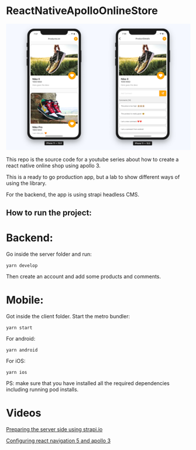 # ReactNativeApolloOnlineStore

![](./.github/images/result.jpg)

This repo is the source code for a youtube series about how to create a react native online shop using apollo 3.

This is a ready to go production app, but a lab to show different ways of using the library.

For the backend, the app is using strapi headless CMS.

## How to run the project:

# Backend:

Go inside the server folder and run:

```
yarn develop
```

Then create an account and add some products and comments.

# Mobile:

Got inside the client folder.
Start the metro bundler:

```
yarn start
```

For android:

```
yarn android
```

For iOS:
```
yarn ios
```

PS: make sure that you have installed all the required dependencies including running pod installs.

# Videos

[Preparing the server side using strapi.io](https://youtu.be/t9DFazur890)

[Configuring react navigation 5 and apollo 3](https://youtu.be/Divio06CFKg)
